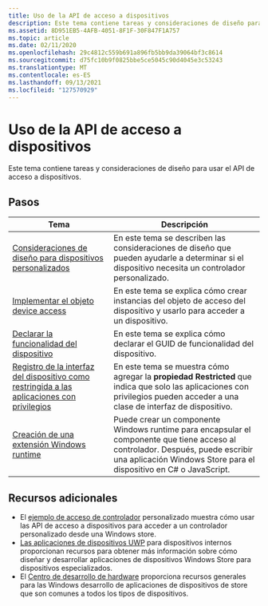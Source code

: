 ```yaml
---
title: Uso de la API de acceso a dispositivos
description: Este tema contiene tareas y consideraciones de diseño para usar el API de acceso a dispositivos.
ms.assetid: 8D951EB5-4AFB-4051-8F1F-30F847F1A757
ms.topic: article
ms.date: 02/11/2020
ms.openlocfilehash: 29c4812c559b691a896fb5bb9da39064bf3c8614
ms.sourcegitcommit: d75fc10b9f0825bbe5ce5045c90d4045e3c53243
ms.translationtype: MT
ms.contentlocale: es-ES
ms.lasthandoff: 09/13/2021
ms.locfileid: "127570929"
---
```

# <a name="how-to-use-the-device-access-api"></a>Uso de la API de acceso a dispositivos

Este tema contiene tareas y consideraciones de diseño para usar el API de acceso a dispositivos.

## <a name="steps"></a>Pasos

| Tema | Descripción |
|---|---|
| [Consideraciones de diseño para dispositivos personalizados](design.md)<br/> | En este tema se describen las consideraciones de diseño que pueden ayudarle a determinar si el dispositivo necesita un controlador personalizado.<br/> |
| [Implementar el objeto device access](create-the-device-access-object.md)<br/> | En este tema se explica cómo crear instancias del objeto de acceso del dispositivo y usarlo para acceder a un dispositivo. <br/>  |
| [Declarar la funcionalidad del dispositivo](declaring-the-device-capability.md)<br/> | En este tema se explica cómo declarar el GUID de funcionalidad del dispositivo.<br/> |
| [Registro de la interfaz del dispositivo como restringida a las aplicaciones con privilegios](register-the-device-interface-class-as-privileged.md)<br/> | En este tema se muestra cómo agregar la **propiedad Restricted** que indica que solo las aplicaciones con privilegios pueden acceder a una clase de interfaz de dispositivo.<br/> |
| [Creación de una extensión Windows runtime](create-a-windows-runtime-extension.md)<br/> | Puede crear un componente Windows runtime para encapsular el componente que tiene acceso al controlador. Después, puede escribir una aplicación Windows Store para el dispositivo en C# o JavaScript.<br/> |

## <a name="additional-resources"></a>Recursos adicionales

- El [ejemplo de acceso de controlador](https://github.com/microsoftarchive/msdn-code-gallery-microsoft/tree/411c271e537727d737a53fa2cbe99eaecac00cc0/Official%20Windows%20Platform%20Sample/Custom%20driver%20access%20sample) personalizado muestra cómo usar las API de acceso a dispositivos para acceder a un controlador personalizado desde una Windows store.
- [Las aplicaciones de dispositivos UWP](/windows-hardware/drivers/devapps/uwp-device-apps-for-specialized-devices) para dispositivos internos proporcionan recursos para obtener más información sobre cómo diseñar y desarrollar aplicaciones de dispositivos Windows Store para dispositivos especializados.
- El [Centro de desarrollo de hardware](/windows-hardware/drivers/) proporciona recursos generales para las Windows desarrollo de aplicaciones de dispositivos de store que son comunes a todos los tipos de dispositivos.
